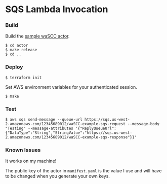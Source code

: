 # SQS Lambda Invocation

### Build

Build the [sample waSCC actor](actor/README.md).

```console
$ cd actor
$ make release
$ cd ..
```

### Deploy

```console
$ terraform init
```

Set AWS environment variables for your authenticated session.

```console
$ make
```

### Test

```console
$ aws sqs send-message --queue-url https://sqs.us-west-2.amazonaws.com/12345689012/waSCC-example-sqs-request --message-body "Testing" --message-attributes '{"ReplyQueueUrl":{"DataType":"String","StringValue":"https://sqs.us-west-2.amazonaws.com/12345689012/waSCC-example-sqs-response"}}'
```

### Known Issues

It works on my machine!

The public key of the actor in `manifest.yaml` is the value I use and will have to be changed when you generate your own keys.
